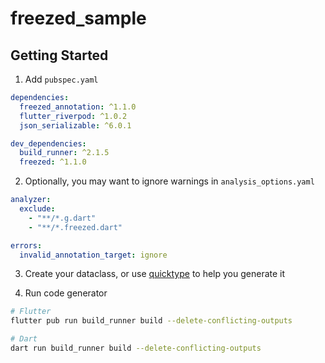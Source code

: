 # freezed_sample

## Getting Started
1. Add `pubspec.yaml`
```yaml
dependencies:
  freezed_annotation: ^1.1.0
  flutter_riverpod: ^1.0.2
  json_serializable: ^6.0.1

dev_dependencies:
  build_runner: ^2.1.5
  freezed: ^1.1.0
```
2. Optionally, you may want to ignore warnings in `analysis_options.yaml`
```yaml
analyzer:
  exclude:
    - "**/*.g.dart"
    - "**/*.freezed.dart"

errors:
  invalid_annotation_target: ignore
```
3. Create your dataclass, or use [quicktype](https://app.quicktype.io/) to help you generate it

4. Run code generator
```sh
# Flutter
flutter pub run build_runner build --delete-conflicting-outputs

# Dart
dart run build_runner build --delete-conflicting-outputs
```